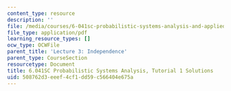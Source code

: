 ```yaml
---
content_type: resource
description: ''
file: /media/courses/6-041sc-probabilistic-systems-analysis-and-applied-probability-fall-2013/508762d3eeef4cf1dd59c566404e675a_MIT6_041SCF13_tut01_sol.pdf
file_type: application/pdf
learning_resource_types: []
ocw_type: OCWFile
parent_title: 'Lecture 3: Independence'
parent_type: CourseSection
resourcetype: Document
title: 6.041SC Probabilistic Systems Analysis, Tutorial 1 Solutions
uid: 508762d3-eeef-4cf1-dd59-c566404e675a
---
```

